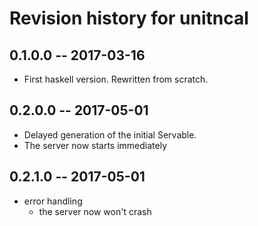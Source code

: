 # Revision history for unitncal

## 0.1.0.0  -- 2017-03-16

* First haskell version. Rewritten from scratch.

## 0.2.0.0  -- 2017-05-01

* Delayed generation of the initial Servable.
* The server now starts immediately

## 0.2.1.0  -- 2017-05-01

* error handling
  * the server now won't crash

